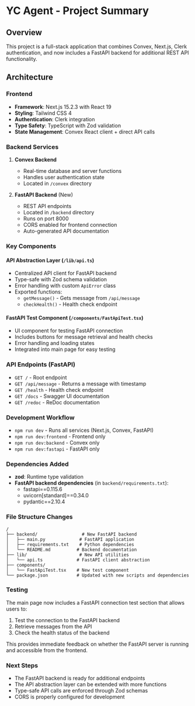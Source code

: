 # YC Agent - Project Summary

## Overview

This project is a full-stack application that combines Convex, Next.js, Clerk authentication, and now includes a FastAPI backend for additional REST API functionality.

## Architecture

### Frontend

- **Framework**: Next.js 15.2.3 with React 19
- **Styling**: Tailwind CSS 4
- **Authentication**: Clerk integration
- **Type Safety**: TypeScript with Zod validation
- **State Management**: Convex React client + direct API calls

### Backend Services

1. **Convex Backend**
   - Real-time database and server functions
   - Handles user authentication state
   - Located in `/convex` directory

2. **FastAPI Backend** (New)
   - REST API endpoints
   - Located in `/backend` directory
   - Runs on port 8000
   - CORS enabled for frontend connection
   - Auto-generated API documentation

### Key Components

#### API Abstraction Layer (`/lib/api.ts`)

- Centralized API client for FastAPI backend
- Type-safe with Zod schema validation
- Error handling with custom `ApiError` class
- Exported functions:
  - `getMessage()` - Gets message from `/api/message`
  - `checkHealth()` - Health check endpoint

#### FastAPI Test Component (`/components/FastApiTest.tsx`)

- UI component for testing FastAPI connection
- Includes buttons for message retrieval and health checks
- Error handling and loading states
- Integrated into main page for easy testing

### API Endpoints (FastAPI)

- `GET /` - Root endpoint
- `GET /api/message` - Returns a message with timestamp
- `GET /health` - Health check endpoint
- `GET /docs` - Swagger UI documentation
- `GET /redoc` - ReDoc documentation

### Development Workflow

- `npm run dev` - Runs all services (Next.js, Convex, FastAPI)
- `npm run dev:frontend` - Frontend only
- `npm run dev:backend` - Convex only
- `npm run dev:fastapi` - FastAPI only

### Dependencies Added

- **zod**: Runtime type validation
- **FastAPI backend dependencies** (in `backend/requirements.txt`):
  - fastapi==0.115.6
  - uvicorn[standard]==0.34.0
  - pydantic==2.10.4

### File Structure Changes

```
/
├── backend/                 # New FastAPI backend
│   ├── main.py             # FastAPI application
│   ├── requirements.txt    # Python dependencies
│   └── README.md          # Backend documentation
├── lib/                    # New API utilities
│   └── api.ts             # FastAPI client abstraction
├── components/
│   └── FastApiTest.tsx    # New test component
└── package.json           # Updated with new scripts and dependencies
```

### Testing

The main page now includes a FastAPI connection test section that allows users to:

1. Test the connection to the FastAPI backend
2. Retrieve messages from the API
3. Check the health status of the backend

This provides immediate feedback on whether the FastAPI server is running and accessible from the frontend.

### Next Steps

- The FastAPI backend is ready for additional endpoints
- The API abstraction layer can be extended with more functions
- Type-safe API calls are enforced through Zod schemas
- CORS is properly configured for development

